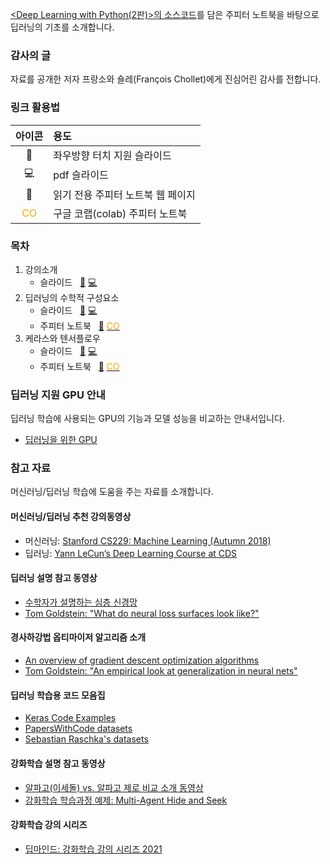 [&lt;Deep Learning with Python(2판)&gt;의 소스코드](https://github.com/fchollet/deep-learning-with-python-notebooks)를 
담은 주피터 노트북을 바탕으로 딥러닝의 기초를 소개합니다.

### 감사의 글

자료를 공개한 저자 프랑소와 숄레(Fran&ccedil;ois Chollet)에게 진심어린 감사를 전합니다.

### 링크 활용법

| 아이콘 | 용도 |
| :---: | :--- |
| &#x1F4F1; | 좌우방향 터치 지원 슬라이드 |
| &#x1F4BB; | pdf 슬라이드 |
| &#x1F4D3; | 읽기 전용 주피터 노트북 웹 페이지 |
| <span style="color: orange;">CO</span> | 구글 코랩(colab) 주피터 노트북 |

### 목차

1. 강의소개
    - 슬라이드 &nbsp; [&#x1F4F1;](./slides/dlp01_what_is_deep_learning.slides.html) [&#x1F4BB;](./slides/dlp01_what_is_deep_learning_slides.pdf)
1. 딥러닝의 수학적 구성요소
    - 슬라이드 &nbsp; [&#x1F4F1;](./slides/dlp02_mathematical_building_blocks.slides.html) [&#x1F4BB;](./slides/dlp02_mathematical_building_blocks_slides.pdf)
    - 주피터 노트북 &nbsp; [&#x1F4D3;](./notebooks/dlp02_mathematical_building_blocks.html) [<span style="color: orange;">CO</span>](https://colab.research.google.com/github/codingalzi/dlp/blob/master/notebooks/dlp02_mathematical_building_blocks.ipynb)
1. 케라스와 텐서플로우
    - 슬라이드 &nbsp; [&#x1F4F1;](./slides/dlp03_introduction_to_keras_and_tf.slides.html) [&#x1F4BB;](./slides/dlp03_introduction_to_keras_and_tf_slides.pdf)
    - 주피터 노트북 &nbsp; [&#x1F4D3;](./notebooks/dlp03_introduction_to_keras_and_tf.html) [<span style="color: orange;">CO</span>](https://colab.research.google.com/github/codingalzi/dlp/blob/master/notebooks/dlp03_introduction_to_keras_and_tf.ipynb)

###  딥러닝 지원  GPU 안내

딥러닝 학습에 사용되는 GPU의 기능과 모델 성능을 비교하는 안내서입니다. 

- [딥러닝을 위한 GPU](https://timdettmers.com/2020/09/07/which-gpu-for-deep-learning/)

### 참고 자료

머신러닝/딥러닝 학습에 도움을 주는 자료를 소개합니다.

#### 머신러닝/딥러닝 추천 강의동영상
- 머신러닝: [Stanford CS229: Machine Learning (Autumn 2018)](https://www.youtube.com/watch?v=jGwO_UgTS7I&list=PLoROMvodv4rMiGQp3WXShtMGgzqpfVfbU)
- 딥러닝: [Yann LeCun’s Deep Learning Course at CDS](https://cds.nyu.edu/deep-learning/)

#### 딥러닝 설명 참고 동영상
- [수학자가 설명하는 심층 신경망](https://www.youtube.com/playlist?list=PLZHQObOWTQDNU6R1_67000Dx_ZCJB-3pi)
- [Tom Goldstein: "What do neural loss surfaces look like?"](https://youtu.be/78vq6kgsTa8?t=237)

#### 경사하강법 옵티마이저 알고리즘 소개
- [An overview of gradient descent optimization algorithms](https://ruder.io/optimizing-gradient-descent/index.html)
- [Tom Goldstein: "An empirical look at generalization in neural nets"](https://youtu.be/kcVWAKf7UAg?t=1304)

#### 딥러닝 학습용 코드 모음집
- [Keras Code Examples](https://keras.io/examples/)
- [PapersWithCode datasets](https://www.paperswithcode.com/datasets)
- [Sebastian Raschka's datasets](https://sebastianraschka.com/blog/2021/ml-dl-datasets.html)

#### 강화학습 설명 참고 동영상
- [알파고(이세돌) vs. 알파고 제로 비교 소개 동영상](https://www.youtube.com/watch?v=MgowR4pq3e8)
- [강화학습 학습과정 예제: Multi-Agent Hide and Seek](https://www.youtube.com/watch?v=kopoLzvh5jY)

#### 강화학습 강의 시리즈
- [딥마인드: 강화학습 강의 시리즈 2021](https://deepmind.com/learning-resources/reinforcement-learning-series-2021)
